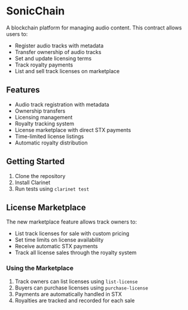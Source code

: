 # SonicChain

A blockchain platform for managing audio content. This contract allows users to:

- Register audio tracks with metadata
- Transfer ownership of audio tracks
- Set and update licensing terms
- Track royalty payments
- List and sell track licenses on marketplace

## Features
- Audio track registration with metadata
- Ownership transfers 
- Licensing management
- Royalty tracking system
- License marketplace with direct STX payments
- Time-limited license listings
- Automatic royalty distribution

## Getting Started
1. Clone the repository
2. Install Clarinet
3. Run tests using `clarinet test`

## License Marketplace
The new marketplace feature allows track owners to:
- List track licenses for sale with custom pricing
- Set time limits on license availability
- Receive automatic STX payments
- Track all license sales through the royalty system

### Using the Marketplace
1. Track owners can list licenses using `list-license`
2. Buyers can purchase licenses using `purchase-license`
3. Payments are automatically handled in STX
4. Royalties are tracked and recorded for each sale
